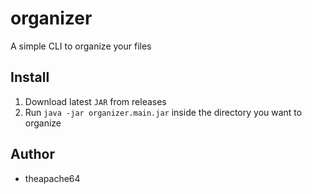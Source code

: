 # organizer

A simple CLI to organize your files

## Install

1. Download latest `JAR` from releases
1. Run `java -jar organizer.main.jar` inside the directory you want to organize

## Author

- theapache64